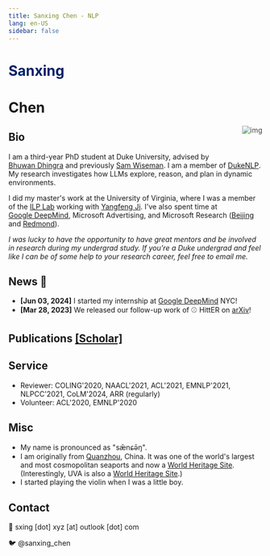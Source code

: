 ```yaml
---
title: Sanxing Chen - NLP
lang: en-US
sidebar: false
---
```

<link href="https://fonts.googleapis.com/css?family=Noto+Serif+SC" rel="stylesheet">

<!-- # <div><p style="font-variant: small-caps; display: inline;">Sanxing Chen</p></div> -->
<h3></h3>
<div><h1 style='background: unset; color: #012169;'>Sanxing</h1> <h1>Chen</h1>

</div>
<!-- <p style="font-family:'Noto Serif SC', serif; display: inline;">陈三星</p> -->

<style type="text/css"> 
p:nth-child(6) .icon.outbound,
p:nth-child(7) .icon.outbound
{
  display: none;
}
a {
  display: inline-block;
}
</style>

<img src="./img/sketch.png" alt="img" id="myimg" style="float:right;transition: width 0.5s;opacity: 0.8;">

## Bio

I am a third-year PhD student at Duke University, advised by [Bhuwan Dhingra](https://users.cs.duke.edu/~bdhingra/) and previously [Sam Wiseman](https://swiseman.github.io).
I am a member of [DukeNLP](https://nlplab.cs.duke.edu/).
My research investigates how LLMs explore, reason, and plan in dynamic environments.
<!-- I research, through a language processing lens, how to help computers to learn, think, and communicate in the way human beings do.
Humans learn language through brief interactions with the world at an early developmental stage, and then it becomes the [conduit](https://en.wikipedia.org/wiki/Conduit_metaphor) that transmits all kinds of knowledge between people.
In contrast, current most advanced learning systems *learn* language from trillions of words in plain text.
I'm thus interested in efficient situated learning, especially in an interactive environment. -->

I did my master's work at the University of Virginia, where I was a member of the [ILP Lab](https://uvanlp.org/) working with [Yangfeng Ji](http://yangfengji.net).
I've also spent time at [Google DeepMind](https://deepmind.google/), Microsoft Advertising, and Microsoft Research ([Beijing](https://www.microsoft.com/en-us/research/group/data-knowledge-intelligence/) and [Redmond](https://www.microsoft.com/en-us/research/group/deep-learning-group/)).

*I was lucky to have the opportunity to have great mentors and be involved in research during my undergrad study. If you're a Duke undergrad and feel like I can be of some help to your research career, feel free to email me.*

## News  :tada:
- **[Jun 03, 2024]** I started my internship at [Google DeepMind](https://deepmind.google/) NYC!
- **[Mar 28, 2023]** We released our follow-up work of ⚾️ HittER on [arXiv](https://arxiv.org/abs/2303.15682)!

<!-- 

- **[Jul 22, 2022]** I collected a list of papers I found interesting at [NAACL 2022](https://sanxing.notion.site/NAACL-2022-5168912ed6724d73b3beb995040280d5).
- **[Nov 01, 2021]** HittER paper is accpeted to EMNLP 2021 (oral presentation), check out our [paper](https://aclanthology.org/2021.emnlp-main.812/) and [code](https://github.com/microsoft/HittER)!
- **[Jun 27, 2021]** I'm moving to the Greater Seattle Area to join Microsoft as an applied scientist!
- **[Jan 06, 2021]** I'll be joining [MSR](https://www.microsoft.com/en-us/research/group/deep-learning-group/) as a research intern this spring!
- **[Dec 14, 2020]** All Ph.D. applications have been sent out, wish me luck!
- **[Nov 01, 2020]** I'll be volunteering at [EMNLP 2020](https://2020.emnlp.org/), and presenting at [COLING 2020](https://coling2020.org) virtually!
- **[Jun 12, 2020]** I'll be attending [AKBC 2020](https://www.akbc.ws/2020/), [ACL 2020](https://acl2020.org/) and [ICML 2020](https://icml.cc/Conferences/2020) virtually!
- **[Apr 24, 2020]** I'll be attending [ICLR 2020](https://iclr.cc) virtually!
- **[Jan 19, 2020]** I'll be with Microsoft Ads and [MSR](https://www.microsoft.com/en-us/research/group/deep-learning-group/) this summer!
- **[Dec 21, 2019]** I'm actively seeking R&D internship opportunities for summer 2020!
- **[Dec 10, 2019]** We submitted one paper to ACL 2020!
- **[Mar 28, 2019]** Got accepted to MSCS@[UMass](https://umass.edu)!
- **[Feb 27, 2019]** I'm going to rejoin MSRA in April, excited to see my old friends there!
- **[Feb 21, 2019]** Got accepted to MSCS@[UVa](http://virginia.edu)!
- **[Dec 16, 2018]** All MS/Ph.D. applications sent out!

## Experience

<experience>
<template #company>Microsoft Bing Ads</template>
<template #title>Applied Scientist</template>
<template #location>Bellevue, United States</template>
<template #date>Jul 2021 - Now</template>
</experience>

<experience>
<template #company>Microsoft Research</template>
<template #title>Research Intern</template>
<template #location>Home office, United States</template>
<template #date>Mar 2021 - June 2021</template>
<template #work>Large-scale knowledge graph encoding with <a href="https://sites.google.com/site/hcheng2site">Hao Cheng</a> and <a href="https://sites.google.com/view/buptxiaodong/home">Xiaodong Liu</a></template>
</experience>
<experience>
<template #company>Bing Ads & Microsoft Research</template>
<template #title>Data Scientist Intern</template>
<template #location>Home office, United States</template>
<template #date>May 2020 - Aug 2020</template>
<template #work>Relational learning and NLP with <a href="https://sites.google.com/view/buptxiaodong/home">Xiaodong Liu</a> and <a href="https://www.linkedin.com/in/jian-jiao-82897810">Jian Jiao</a></template>
</experience>
<experience>
<template #company>Microsoft Research Asia</template>
<template #title>Intern</template>
<template #location>Beijing, China</template>
<template #date>Mar 2019 - Jun 2019</template>
<template #work><a href="bert-time.pdf" target="_blank">Time expression recognition</a> with <a href="https://www.microsoft.com/en-us/research/people/guow/" target="_blank">Guoxin Wang</a> and <a href="https://www.microsoft.com/en-us/research/people/borjekar/" target="_blank">Börje Karlsson</a></template>
</experience>
<experience>
<template #company>Microsoft Research Asia</template>
<template #title>Intern</template>
<template #location>Beijing, China</template>
<template #date>Feb 2018 - Sep 2018</template>
<template #work><a href="https://github.com/Microsoft/Recognizers-Text" target="_blank">Generic types entity recognition</a> with <a href="https://www.microsoft.com/en-us/research/people/borjekar/" target="_blank">Börje Karlsson</a></template>
</experience>
-->

## Publications [[Scholar]](https://scholar.google.com/citations?user=YtxKsUMAAAAJ)

<paper arxiv="https://arxiv.org/abs/2410.14651">
<template #title>Real-time Fake News from Adversarial Feedback</template>
<template #authors><strong>Sanxing Chen</strong>, Yukun Huang, Bhuwan Dhingra</template>
<template #venue>Preprint, 2024</template>
<template #abs>

::: tip Abstract
We show that existing evaluations for fake news detection based on conventional sources, such as claims on fact-checking websites, result in an increasing accuracy over time for LLM-based detectors -- even after their knowledge cutoffs. This suggests that recent popular political claims, which form the majority of fake news on such sources, are easily classified using surface-level shallow patterns. Instead, we argue that a proper fake news detection dataset should test a model's ability to reason factually about the current world by retrieving and reading related evidence. To this end, we develop a novel pipeline that leverages natural language feedback from a RAG-based detector to iteratively modify real-time news into deceptive fake news that challenges LLMs. Our iterative rewrite decreases the binary classification AUC by an absolute 17.5 percent for a strong RAG GPT-4o detector. Our experiments reveal the important role of RAG in both detecting and generating fake news, as retrieval-free LLM detectors are vulnerable to unseen events and adversarial attacks, while feedback from RAG detection helps discover more deceitful patterns in fake news.
:::

</template>
<template #bib>

``` tex
@article{chen2024realtime,
  title  = {Real-time Fake News from Adversarial Feedback},
  author = {Sanxing Chen and Yukun Huang and Bhuwan Dhingra},
  year   = {2024},
  journal={arXiv preprint arXiv:2410.14651},
}
```

</template>
</paper>

<paper arxiv="https://arxiv.org/abs/2410.14675" code="https://github.com/kkkevinkkkkk/situated_faithfulness">
<template #title>Enhancing Large Language Models' Situated Faithfulness to External Contexts</template>
<template #authors>Yukun Huang, <strong>Sanxing Chen</strong>, Hongyi Cai, Bhuwan Dhingra</template>
<template #venue>Preprint, 2024</template>
<template #abs>

::: tip Abstract
Large Language Models (LLMs) are often augmented with external information as contexts, but this external information can sometimes be inaccurate or even intentionally misleading. We argue that robust LLMs should demonstrate situated faithfulness, dynamically calibrating their trust in external information based on their confidence in the internal knowledge and the external context. To benchmark this capability, we evaluate LLMs across several QA datasets, including a newly created dataset called RedditQA featuring in-the-wild incorrect contexts sourced from Reddit posts. We show that when provided with both correct and incorrect contexts, both open-source and proprietary models tend to overly rely on external information, regardless of its factual accuracy. To enhance situated faithfulness, we propose two approaches: Self-Guided Confidence Reasoning (SCR) and Rule-Based Confidence Reasoning (RCR). SCR enables models to self-access the confidence of external information relative to their own internal knowledge to produce the most accurate answer. RCR, in contrast, extracts explicit confidence signals from the LLM and determines the final answer using predefined rules. Our results show that for LLMs with strong reasoning capabilities, such as GPT-4o and GPT-4o mini, SCR outperforms RCR, achieving improvements of up to 24.2% over a direct input augmentation baseline. Conversely, for a smaller model like Llama-3-8B, RCR outperforms SCR. Fine-tuning SCR with our proposed Confidence Reasoning Direct Preference Optimization (CR-DPO) method improves performance on both seen and unseen datasets, yielding an average improvement of 8.9% on Llama-3-8B. In addition to quantitative results, we offer insights into the relative strengths of SCR and RCR. Our findings highlight promising avenues for improving situated faithfulness in LLMs. The data and code are released.
:::

</template>
<template #bib>

``` tex
@article{Huang2024enhancing,
  title  = {Enhancing Large Language Models' Situated Faithfulness to External Contexts},
  author = {Yukun Huang and Sanxing Chen and Hongyi Cai and Bhuwan Dhingra},
  journal={arXiv preprint arXiv:2410.14675},
  year={2024}
}
```

</template>
</paper>

<paper arxiv="https://arxiv.org/abs/2404.09911" code="https://github.com/sanxing-chen/ChatShop">
<template #title>ChatShop: Interactive Information Seeking with Language Agents</template>
<template #authors><strong>Sanxing Chen</strong>, Sam Wiseman, Bhuwan Dhingra</template>
<template #venue>Preprint, 2024</template>
<template #abs>

::: tip Abstract
The desire and ability to seek new information strategically are fundamental to human learning but often overlooked in current language agent evaluation. We analyze a popular web shopping task designed to test language agents' ability to perform strategic exploration and discover that it can be reformulated and solved as a single-turn retrieval task without the need for interactive information seeking. This finding encourages us to rethink realistic constraints on information access that would necessitate strategic information seeking. We then redesign the task to introduce a notion of task ambiguity and the role of a shopper, serving as a dynamic party with whom the agent strategically interacts in an open-ended conversation to make informed decisions. Our experiments demonstrate that the proposed task can effectively evaluate the agent's ability to explore and gradually accumulate information through multi-turn interactions. Additionally, we show that large language model-simulated shoppers serve as a good proxy for real human shoppers, revealing similar error patterns in agents.
:::

</template>
<template #bib>

``` tex
@article{chen2024chatshop,
  title={ChatShop: Interactive Information Seeking with Language Agents},
  author={Chen, Sanxing and Wiseman, Sam and Dhingra, Bhuwan},
  journal={arXiv preprint arXiv:2404.09911},
  year={2024}
}
```

</template>
</paper>

<paper paper="https://aclanthology.org/2024.findings-naacl.164/" arxiv="https://arxiv.org/abs/2405.10861"  code="https://github.com/rickardstureborg/tailor-cgo">
<template #title>Tailoring Vaccine Messaging with Common-Ground Opinions</template>
<template #authors>Rickard Stureborg, <strong>Sanxing Chen</strong>, Ruoyu Xie, Aayushi Patel, Christopher Li, Chloe Qinyu Zhu, Tingnan Hu, Jun Yang, Bhuwan Dhingra</template>
<template #venue>In NAACL'2024 (Poster)</template>
<template #abs>

::: tip Abstract
One way to personalize chatbot interactions is by establishing common ground with the intended reader. A domain where establishing mutual understanding could be particularly impactful is vaccine concerns and misinformation. Vaccine interventions are forms of messaging which aim to answer concerns expressed about vaccination. Tailoring responses in this domain is difficult, since opinions often have seemingly little ideological overlap. We define the task of tailoring vaccine interventions to a Common-Ground Opinion (CGO). Tailoring responses to a CGO involves meaningfully improving the answer by relating it to an opinion or belief the reader holds. In this paper we introduce TAILOR-CGO, a dataset for evaluating how well responses are tailored to provided CGOs. We benchmark several major LLMs on this task; finding GPT-4-Turbo performs significantly better than others. We also build automatic evaluation metrics, including an efficient and accurate BERT model that outperforms finetuned LLMs, investigate how to successfully tailor vaccine messaging to CGOs, and provide actionable recommendations from this investigation.
:::

</template>
<template #bib>

``` tex
@misc{stureborg2024tailoring,
      title={Tailoring Vaccine Messaging with Common-Ground Opinions}, 
      author={Rickard Stureborg and Sanxing Chen and Ruoyu Xie and Aayushi Patel and Christopher Li and Chloe Qinyu Zhu and Tingnan Hu and Jun Yang and Bhuwan Dhingra},
      year={2024},
      eprint={2405.10861},
      archivePrefix={arXiv},
      primaryClass={cs.CL}
}
```

</template>
</paper>

<paper arxiv="https://arxiv.org/abs/2401.11323">
<template #title>Analyzing Task-Encoding Tokens in Large Language Models</template>
<template #authors>Yu Bai, Heyan Huang, Cesare Spinoso-Di Piano, Marc-Antoine Rondeau, <strong>Sanxing Chen</strong>, Yang Gao, Jackie Chi Kit Cheung</template>
<template #venue>Preprint, 2024</template>
<template #abs>

::: tip Abstract
In-context learning (ICL) has become an effective solution for few-shot learning in natural language processing. Past work has found that, during this process, representations of the last prompt token are utilized to store task reasoning procedures, thereby explaining the working mechanism of in-context learning. In this paper, we seek to locate and analyze other task-encoding tokens whose representations store task reasoning procedures. Supported by experiments that ablate the representations of different token types, we find that template and stopword tokens are the most prone to be task-encoding tokens. In addition, we demonstrate experimentally that lexical cues, repetition, and text formats are the main distinguishing characteristics of these tokens. Our work provides additional insights into how large language models (LLMs) leverage task reasoning procedures in ICL and suggests that future work may involve using task-encoding tokens to improve the computational efficiency of LLMs at inference time and their ability to handle long sequences.
:::

</template>
<template #bib>

``` tex
@article{bai2024analyzing,
  title   = {Analyzing Task-Encoding Tokens in Large Language Models},
  author  = {Yu Bai and Heyan Huang and Cesare Spinoso-Di Piano and Marc-Antoine Rondeau and Sanxing Chen and Yang Gao and Jackie Chi Kit Cheung},
  year    = {2024},
  journal = {arXiv preprint arXiv: 2401.11323}
}
```

</template>
</paper>


<paper arxiv="https://arxiv.org/abs/2303.15682" code="https://github.com/microsoft/HittER">
<template #title>Pre-training Transformers for Knowledge Graph Completion</template>
<template #authors><strong>Sanxing Chen</strong>, Hao Cheng, Xiaodong Liu, Jian Jiao, Yangfeng Ji, Jianfeng Gao</template>
<template #venue>Preprint, 2023</template>
<template #abs>

::: tip Abstract
Learning transferable representation of knowledge graphs (KGs) is challenging due to the heterogeneous, multi-relational nature of graph structures. Inspired by Transformer-based pretrained language models' success on learning transferable representation for texts, we introduce a novel inductive KG representation model (iHT) for KG completion by large-scale pre-training. iHT consists of a entity encoder (e.g., BERT) and a neighbor-aware relational scoring function both parameterized by Transformers. We first pre-train iHT on a large KG dataset, Wikidata5M. Our approach achieves new state-of-the-art results on matched evaluations, with a relative improvement of more than 25% in mean reciprocal rank over previous SOTA models. When further fine-tuned on smaller KGs with either entity and relational shifts, pre-trained iHT representations are shown to be transferable, significantly improving the performance on FB15K-237 and WN18RR.
:::

</template>
<template #bib>

``` tex
@misc{chen2023pretraining,
      title={Pre-training Transformers for Knowledge Graph Completion}, 
      author={Sanxing Chen and Hao Cheng and Xiaodong Liu and Jian Jiao and Yangfeng Ji and Jianfeng Gao},
      year={2023},
      eprint={2303.15682},
      archivePrefix={arXiv},
      primaryClass={cs.CL}
}
```

</template>
</paper>


<paper paper="https://aclanthology.org/2021.emnlp-main.812/" arxiv="https://arxiv.org/abs/2008.12813" code="https://github.com/microsoft/HittER">
<template #title>⚾️ HittER: Hierarchical Transformers for Knowledge Graph Embeddings</template>
<template #authors><strong>Sanxing Chen</strong>, Xiaodong Liu, Jianfeng Gao, Jian Jiao, Ruofei Zhang, Yangfeng Ji</template>
<template #venue>In EMNLP'2021 (Oral)</template>
<template #abs>

::: tip Abstract
This paper examines the challenging problem of learning representations of entities and relations in a complex multi-relational knowledge graph. We propose HittER, a **Hi**erarchical **T**ransformer model **t**o jointly learn **E**ntity-relation composition and **R**elational contextualization based on a source entity’s neighborhood. Our proposed model consists of two different Transformer blocks: the bottom block extracts features of each entity-relation pair in the local neighborhood of the source entity and the top block aggregates the relational information from outputs of the bottom block. We further design a masked entity prediction task to balance information from the relational context and the source entity itself. Experimental results show that HittER achieves new state-of-the-art results on multiple link prediction datasets. We additionally propose a simple approach to integrate HittER into BERT and demonstrate its effectiveness on two Freebase factoid question answering datasets.
:::

</template>
<template #bib>

``` tex
@inproceedings{chen-etal-2021-hitter,
    title = "{H}itt{ER}: Hierarchical Transformers for Knowledge Graph Embeddings",
    author = "Chen, Sanxing  and
      Liu, Xiaodong  and
      Gao, Jianfeng  and
      Jiao, Jian  and
      Zhang, Ruofei  and
      Ji, Yangfeng",
    booktitle = "Proceedings of the 2021 Conference on Empirical Methods in Natural Language Processing",
    month = nov,
    year = "2021",
    address = "Online and Punta Cana, Dominican Republic",
    publisher = "Association for Computational Linguistics",
    url = "https://aclanthology.org/2021.emnlp-main.812",
    pages = "10395--10407",
}
```

</template>
</paper>

<paper paper="https://doi.org/10.18130/v3-mhyd-et41">
<template #title>Contextualizing Language Understanding with Graph-based Knowledge Representations</template>
<template #authors><strong>Sanxing Chen</strong></template>
<template #venue>Master's thesis, The University of Virginia, 2020</template>
<template #abs>

::: tip Abstract
Language understanding requires not only linguistic knowledge but also relies on knowledge that is external to textual symbols.
A vast amount of knowledge is stored in the form of graph-structured data in many application domains.
Despite a growing interest in developing knowledge-driven approaches in the community, how to build powerful representations of graph-structured knowledge and effectively incorporate them into language understanding models remains a challenging problem in natural language processing research.

This thesis explores the direction of contextualizing language understanding with graph-based knowledge representations.
I first demonstrate the challenges of building meaningful interactions between language representations and domain-specific knowledge representations in the task of cross-domain Text-to-SQL semantic parsing.
By citing this example, I point out the idea of fostering multiple connections between the two representations in their different levels of abstraction and utilize the idea to substantially improve two graph neural network-based semantic parsers.
To implement this idea in a more general form to benefits more language understanding tasks, I propose a new knowledge graph representation model that shares a similar Transformer architecture design with prevalent language models.
In the task of factoid question answering, I show that the proposed knowledge representations can be effectively integrated into state-of-the-art pre-trained language models via a simple cross-modality attention mechanism.
:::

</template>
<template #bib>

``` tex
@mastersthesis{chen2020contextualizing,
	title = {Contextualizing Language Understanding with Graph-based Knowledge Representations},
	school = {The University of Virginia},
	author = {Chen, Sanxing},
	year = {2020},
	langid = {english}
}
```

</template>
</paper>

<paper paper="https://www.aclweb.org/anthology/2020.coling-main.260" arxiv="https://arxiv.org/abs/2009.14809" code="https://github.com/sanxing-chen/linking-tale">
<template #title>A Tale of Two Linkings: Dynamically Gating between Schema Linking and Structural Linking for Text-to-SQL Parsing</template>
<template #authors><strong>Sanxing Chen</strong>, Aidan San, Xiaodong Liu, Yangfeng Ji</template>
<template #venue>In COLING'2020 (Oral)</template>
<template #abs>

::: tip Abstract
In Text-to-SQL semantic parsing, selecting the correct entities (tables and columns) to output is both crucial and challenging; the parser is required to connect the natural language (NL) question and the current SQL prediction with the structured world, *i.e.*, the database. We formulate two linking processes to address this challenge: *schema linking* which links explicit NL mentions to the database and *structural linking* which links the entities in the output SQL with their structural relationships in the database schema. Intuitively, the effects of these two linking processes change based on the entity being generated, thus we propose to dynamically choose between them using a gating mechanism. Integrating the proposed method with two graph neural network based semantic parsers together with BERT representations demonstrates substantial gains in parsing accuracy on the challenging Spider dataset. Analyses show that our method helps to enhance the structure of the model output when generating complicated SQL queries and offers explainable predictions.
:::

</template>
<template #bib>

``` tex
@inproceedings{chen2020tale,
    title = "A Tale of Two Linkings: Dynamically Gating between Schema Linking and Structural Linking for Text-to-{SQL} Parsing",
    author = "Chen, Sanxing  and
      San, Aidan  and
      Liu, Xiaodong  and
      Ji, Yangfeng",
    booktitle = "Proceedings of the 28th International Conference on Computational Linguistics",
    month = dec,
    year = "2020",
    address = "Barcelona, Spain (Online)",
    publisher = "International Committee on Computational Linguistics",
    url = "https://www.aclweb.org/anthology/2020.coling-main.260",
    pages = "2900--2912"
}
```

</template>
</paper>

## Service

- Reviewer: COLING'2020, NAACL'2021, ACL'2021, EMNLP'2021, NLPCC'2021, CoLM'2024, ARR (regularly)
- Volunteer: ACL'2020, EMNLP'2020

## Misc

- My name is pronounced as "sǣnɕə̄ŋ".
- I am originally from [Quanzhou](https://en.wikipedia.org/wiki/Quanzhou), China. It was one of the world's largest and most cosmopolitan seaports and now a [World Heritage Site](https://whc.unesco.org/en/list/1561). (Interestingly, UVA is also a [World Heritage Site](https://whc.unesco.org/en/list/442).)
- I started playing the violin when I was a little boy.


## Contact

:email: sxing [dot] xyz [at] outlook [dot] com

:bird: @sanxing_chen